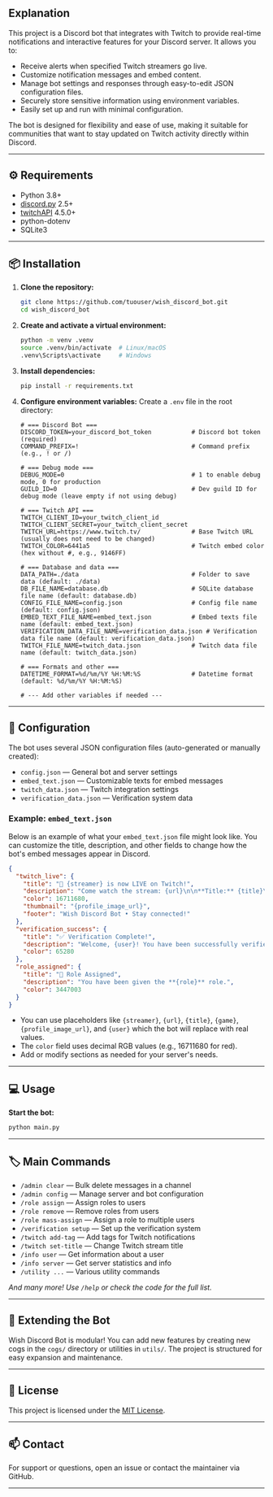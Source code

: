 
## Explanation

This project is a Discord bot that integrates with Twitch to provide real-time notifications and interactive features for your Discord server. It allows you to:

- Receive alerts when specified Twitch streamers go live.
- Customize notification messages and embed content.
- Manage bot settings and responses through easy-to-edit JSON configuration files.
- Securely store sensitive information using environment variables.
- Easily set up and run with minimal configuration.

The bot is designed for flexibility and ease of use, making it suitable for communities that want to stay updated on Twitch activity directly within Discord.

---

## ⚙️ Requirements

- Python 3.8+
- [discord.py](https://github.com/Rapptz/discord.py) 2.5+
- [twitchAPI](https://github.com/Teekeks/pyTwitchAPI) 4.5.0+
- python-dotenv
- SQLite3

---

## 📦 Installation

1. **Clone the repository:**
    ```bash
    git clone https://github.com/tuouser/wish_discord_bot.git
    cd wish_discord_bot
    ```

2. **Create and activate a virtual environment:**
    ```bash
    python -m venv .venv
    source .venv/bin/activate  # Linux/macOS
    .venv\Scripts\activate     # Windows
    ```

3. **Install dependencies:**
    ```bash
    pip install -r requirements.txt
    ```

4. **Configure environment variables:**
    Create a `.env` file in the root directory:
    ```env
    # === Discord Bot ===
    DISCORD_TOKEN=your_discord_bot_token           # Discord bot token (required)
    COMMAND_PREFIX=!                               # Command prefix (e.g., ! or /)

    # === Debug mode ===
    DEBUG_MODE=0                                   # 1 to enable debug mode, 0 for production
    GUILD_ID=0                                     # Dev guild ID for debug mode (leave empty if not using debug)

    # === Twitch API ===
    TWITCH_CLIENT_ID=your_twitch_client_id
    TWITCH_CLIENT_SECRET=your_twitch_client_secret
    TWITCH_URL=https://www.twitch.tv/              # Base Twitch URL (usually does not need to be changed)
    TWITCH_COLOR=6441a5                            # Twitch embed color (hex without #, e.g., 9146FF)

    # === Database and data ===
    DATA_PATH=./data                               # Folder to save data (default: ./data)
    DB_FILE_NAME=database.db                       # SQLite database file name (default: database.db)
    CONFIG_FILE_NAME=config.json                   # Config file name (default: config.json)
    EMBED_TEXT_FILE_NAME=embed_text.json           # Embed texts file name (default: embed_text.json)
    VERIFICATION_DATA_FILE_NAME=verification_data.json # Verification data file name (default: verification_data.json)
    TWITCH_FILE_NAME=twitch_data.json              # Twitch data file name (default: twitch_data.json)

    # === Formats and other ===
    DATETIME_FORMAT=%d/%m/%Y %H:%M:%S              # Datetime format (default: %d/%m/%Y %H:%M:%S)

    # --- Add other variables if needed ---
    ```

---

## 🔧 Configuration

The bot uses several JSON configuration files (auto-generated or manually created):

- `config.json` — General bot and server settings
- `embed_text.json` — Customizable texts for embed messages
- `twitch_data.json` — Twitch integration settings
- `verification_data.json` — Verification system data

### Example: `embed_text.json`

Below is an example of what your `embed_text.json` file might look like. You can customize the title, description, and other fields to change how the bot's embed messages appear in Discord.

```json
{
  "twitch_live": {
    "title": "🔴 {streamer} is now LIVE on Twitch!",
    "description": "Come watch the stream: {url}\n\n**Title:** {title}\n**Game:** {game}",
    "color": 16711680,
    "thumbnail": "{profile_image_url}",
    "footer": "Wish Discord Bot • Stay connected!"
  },
  "verification_success": {
    "title": "✅ Verification Complete!",
    "description": "Welcome, {user}! You have been successfully verified.",
    "color": 65280
  },
  "role_assigned": {
    "title": "🎉 Role Assigned",
    "description": "You have been given the **{role}** role.",
    "color": 3447003
  }
}
```

- You can use placeholders like `{streamer}`, `{url}`, `{title}`, `{game}`, `{profile_image_url}`, and `{user}` which the bot will replace with real values.
- The `color` field uses decimal RGB values (e.g., 16711680 for red).
- Add or modify sections as needed for your server's needs.

---

## 💻 Usage

**Start the bot:**
```bash
python main.py
```

---

## 🏷️ Main Commands

- `/admin clear` — Bulk delete messages in a channel
- `/admin config` — Manage server and bot configuration
- `/role assign` — Assign roles to users
- `/role remove` — Remove roles from users
- `/role mass-assign` — Assign a role to multiple users
- `/verification setup` — Set up the verification system
- `/twitch add-tag` — Add tags for Twitch notifications
- `/twitch set-title` — Change Twitch stream title
- `/info user` — Get information about a user
- `/info server` — Get server statistics and info
- `/utility ...` — Various utility commands

*And many more! Use `/help` or check the code for the full list.*

---

## 🧩 Extending the Bot

Wish Discord Bot is modular! You can add new features by creating new cogs in the `cogs/` directory or utilities in `utils/`. The project is structured for easy expansion and maintenance.

---

## 📝 License

This project is licensed under the [MIT License](https://choosealicense.com/licenses/mit/).


---

## 📫 Contact

For support or questions, open an issue or contact the maintainer via GitHub.

---
